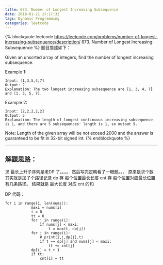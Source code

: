 ```yaml
---
title: 673. Number of Longest Increasing Subsequence
date: 2018-01-21 17:17:33
tags: Dynamic Programming
categories: leetcode
---
```


{% blockquote  leetcode https://leetcode.com/problems/number-of-longest-increasing-subsequence/description/ 673. Number of Longest Increasing Subsequence %}
题目描述如下：

Given an unsorted array of integers, find the number of longest increasing subsequence.

Example 1:

    Input: [1,3,5,4,7]
    Output: 2
    Explanation: The two longest increasing subsequence are [1, 3, 4, 7] and [1, 3, 5, 7].

Example 2:

    Input: [2,2,2,2,2]
    Output: 5
    Explanation: The length of longest continuous increasing subsequence is 1, and there are 5 subsequences' length is 1, so output 5.

Note: Length of the given array will be not exceed 2000 and the answer is guaranteed to be fit in 32-bit signed int.
{% endblockquote %}

---

## 解题思路：

求 最长上升子序列是老DP 了。。。。 然后写完定睛看了一眼题。。。 原来是求个数
其实就是加了个路径记录
dp 存 每个位置最长长度
cnt 存 每个位置对应最长位置有几条路径。
结果就是 最大长度 对应 cnt 的和

DP 代码：

    for i in range(1, len(nums)):
                maxi = nums[i]
                t = 0
                tt = 0
                for j in range(i):
                    if nums[j] < maxi:
                        t = max(t, dp[j])
                for j in range(i):
                    # print(i,j,dp[j],t)
                    if t == dp[j] and nums[j] < maxi:
                        tt += cnt[j]
                dp[i] = t + 1
                if tt:
                    cnt[i] = tt